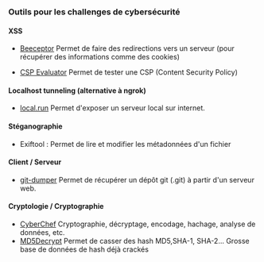 ### Outils pour les challenges de cybersécurité



#### XSS

- [Beeceptor](https://beeceptor.com) Permet de faire des redirections vers un serveur (pour récupérer des informations comme des cookies)

- [CSP Evaluator](https://csp-evaluator.withgoogle.com) Permet de tester une CSP (Content Security Policy)

#### Localhost tunneling (alternative à ngrok)

- [local.run](https://localhost.run) Permet d'exposer un serveur local sur internet.

#### Stéganographie 

- Exiftool : Permet de lire et modifier les métadonnées d'un fichier


#### Client / Serveur

- [git-dumper](https://github.com/arthaud/git-dumper) Permet de récupérer un dépôt git (.git) à partir d'un serveur web.


#### Cryptologie / Cryptographie
 
- [CyberChef](https://gchq.github.io/CyberChef/) Cryptographie, décryptage, encodage, hachage, analyse de données, etc.
- [MD5Decrypt](https://md5decrypt.net) Permet de casser des hash MD5,SHA-1, SHA-2... Grosse base de données de hash déjà crackés